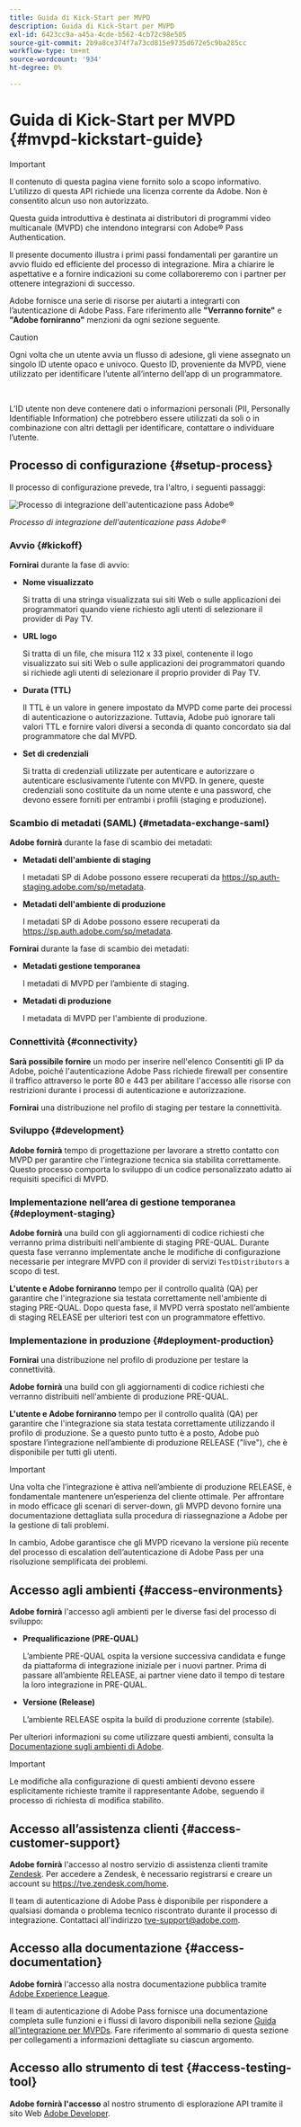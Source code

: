 ```yaml
---
title: Guida di Kick-Start per MVPD
description: Guida di Kick-Start per MVPD
exl-id: 6423cc9a-a45a-4cde-b562-4cb72c98e505
source-git-commit: 2b9a8ce374f7a73cd815e9735d672e5c9ba285cc
workflow-type: tm+mt
source-wordcount: '934'
ht-degree: 0%

---
```


# Guida di Kick-Start per MVPD {#mvpd-kickstart-guide}

>[!IMPORTANT]
>
> Il contenuto di questa pagina viene fornito solo a scopo informativo. L’utilizzo di questa API richiede una licenza corrente da Adobe. Non è consentito alcun uso non autorizzato.

Questa guida introduttiva è destinata ai distributori di programmi video multicanale (MVPD) che intendono integrarsi con Adobe® Pass Authentication.

Il presente documento illustra i primi passi fondamentali per garantire un avvio fluido ed efficiente del processo di integrazione. Mira a chiarire le aspettative e a fornire indicazioni su come collaboreremo con i partner per ottenere integrazioni di successo.

Adobe fornisce una serie di risorse per aiutarti a integrarti con l’autenticazione di Adobe Pass. Fare riferimento alle **&quot;Verranno fornite&quot;** e **&quot;Adobe forniranno&quot;** menzioni da ogni sezione seguente.

>[!CAUTION]
>
> Ogni volta che un utente avvia un flusso di adesione, gli viene assegnato un singolo ID utente opaco e univoco. Questo ID, proveniente da MVPD, viene utilizzato per identificare l’utente all’interno dell’app di un programmatore.
>
> <br/>
>
> L’ID utente non deve contenere dati o informazioni personali (PII, Personally Identifiable Information) che potrebbero essere utilizzati da soli o in combinazione con altri dettagli per identificare, contattare o individuare l’utente.

## Processo di configurazione {#setup-process}

Il processo di configurazione prevede, tra l&#39;altro, i seguenti passaggi:

![Processo di integrazione dell&#39;autenticazione pass Adobe®](../assets/mvpd-int-lifecycle.png)

*Processo di integrazione dell&#39;autenticazione pass Adobe®*

### Avvio {#kickoff}

**Fornirai** durante la fase di avvio:

* **Nome visualizzato**

  Si tratta di una stringa visualizzata sui siti Web o sulle applicazioni dei programmatori quando viene richiesto agli utenti di selezionare il provider di Pay TV.

* **URL logo**

  Si tratta di un file, che misura 112 x 33 pixel, contenente il logo visualizzato sui siti Web o sulle applicazioni dei programmatori quando si richiede agli utenti di selezionare il proprio provider di Pay TV.

* **Durata (TTL)**

  Il TTL è un valore in genere impostato da MVPD come parte dei processi di autenticazione o autorizzazione. Tuttavia, Adobe può ignorare tali valori TTL e fornire valori diversi a seconda di quanto concordato sia dal programmatore che dal MVPD.

* **Set di credenziali**

  Si tratta di credenziali utilizzate per autenticare e autorizzare o autenticare esclusivamente l’utente con MVPD. In genere, queste credenziali sono costituite da un nome utente e una password, che devono essere forniti per entrambi i profili (staging e produzione).

### Scambio di metadati (SAML) {#metadata-exchange-saml}

**Adobe fornirà** durante la fase di scambio dei metadati:

* **Metadati dell&#39;ambiente di staging**

  I metadati SP di Adobe possono essere recuperati da https://sp.auth-staging.adobe.com/sp/metadata.

* **Metadati dell&#39;ambiente di produzione**

  I metadati SP di Adobe possono essere recuperati da https://sp.auth.adobe.com/sp/metadata.

**Fornirai** durante la fase di scambio dei metadati:

* **Metadati gestione temporanea**

  I metadati di MVPD per l’ambiente di staging.

* **Metadati di produzione**

  I metadata di MVPD per l&#39;ambiente di produzione.

### Connettività {#connectivity}

**Sarà possibile fornire** un modo per inserire nell&#39;elenco Consentiti gli IP da Adobe, poiché l&#39;autenticazione Adobe Pass richiede firewall per consentire il traffico attraverso le porte 80 e 443 per abilitare l&#39;accesso alle risorse con restrizioni durante i processi di autenticazione e autorizzazione.

**Fornirai** una distribuzione nel profilo di staging per testare la connettività.

### Sviluppo {#development}

**Adobe fornirà** tempo di progettazione per lavorare a stretto contatto con MVPD per garantire che l&#39;integrazione tecnica sia stabilita correttamente. Questo processo comporta lo sviluppo di un codice personalizzato adatto ai requisiti specifici di MVPD.

### Implementazione nell’area di gestione temporanea {#deployment-staging}

**Adobe fornirà** una build con gli aggiornamenti di codice richiesti che verranno prima distribuiti nell&#39;ambiente di staging PRE-QUAL. Durante questa fase verranno implementate anche le modifiche di configurazione necessarie per integrare MVPD con il provider di servizi `TestDistributors` a scopo di test.

**L&#39;utente e Adobe forniranno** tempo per il controllo qualità (QA) per garantire che l&#39;integrazione sia testata correttamente nell&#39;ambiente di staging PRE-QUAL. Dopo questa fase, il MVPD verrà spostato nell’ambiente di staging RELEASE per ulteriori test con un programmatore effettivo.

### Implementazione in produzione {#deployment-production}

**Fornirai** una distribuzione nel profilo di produzione per testare la connettività.

**Adobe fornirà** una build con gli aggiornamenti di codice richiesti che verranno distribuiti nell&#39;ambiente di produzione PRE-QUAL.

**L&#39;utente e Adobe forniranno** tempo per il controllo qualità (QA) per garantire che l&#39;integrazione sia stata testata correttamente utilizzando il profilo di produzione. Se a questo punto tutto è a posto, Adobe può spostare l’integrazione nell’ambiente di produzione RELEASE (&quot;live&quot;), che è disponibile per tutti gli utenti.

>[!IMPORTANT]
>
> Una volta che l’integrazione è attiva nell’ambiente di produzione RELEASE, è fondamentale mantenere un’esperienza del cliente ottimale. Per affrontare in modo efficace gli scenari di server-down, gli MVPD devono fornire una documentazione dettagliata sulla procedura di riassegnazione a Adobe per la gestione di tali problemi.
>
> In cambio, Adobe garantisce che gli MVPD ricevano la versione più recente del processo di escalation dell’autenticazione di Adobe Pass per una risoluzione semplificata dei problemi.

## Accesso agli ambienti {#access-environments}

**Adobe fornirà** l&#39;accesso agli ambienti per le diverse fasi del processo di sviluppo:

* **Prequalificazione (PRE-QUAL)**

  L’ambiente PRE-QUAL ospita la versione successiva candidata e funge da piattaforma di integrazione iniziale per i nuovi partner. Prima di passare all’ambiente RELEASE, ai partner viene dato il tempo di testare la loro integrazione in PRE-QUAL.

* **Versione (Release)**

  L’ambiente RELEASE ospita la build di produzione corrente (stabile).

Per ulteriori informazioni su come utilizzare questi ambienti, consulta la [Documentazione sugli ambienti di Adobe](/help/authentication/notes-technical/environments/understanding-the-adobe-environments.md).

>[!IMPORTANT]
> 
> Le modifiche alla configurazione di questi ambienti devono essere esplicitamente richieste tramite il rappresentante Adobe, seguendo il processo di richiesta di modifica stabilito.

## Accesso all’assistenza clienti {#access-customer-support}

**Adobe fornirà** l&#39;accesso al nostro servizio di assistenza clienti tramite [Zendesk](https://tve.zendesk.com/home). Per accedere a Zendesk, è necessario registrarsi e creare un account su https://tve.zendesk.com/home.

Il team di autenticazione di Adobe Pass è disponibile per rispondere a qualsiasi domanda o problema tecnico riscontrato durante il processo di integrazione. Contattaci all&#39;indirizzo [tve-support@adobe.com](mailto:tve-support@adobe.com).

## Accesso alla documentazione {#access-documentation}

**Adobe fornirà** l&#39;accesso alla nostra documentazione pubblica tramite [Adobe Experience League](https://experienceleague.adobe.com/en/docs/pass/authentication/home).

Il team di autenticazione di Adobe Pass fornisce una documentazione completa sulle funzioni e i flussi di lavoro disponibili nella sezione [Guida all&#39;integrazione per MVPDs](/help/authentication/integration-guide-mvpds/mvpd-integration-guide-overview.md). Fare riferimento al sommario di questa sezione per collegamenti a informazioni dettagliate su ciascun argomento.

## Accesso allo strumento di test {#access-testing-tool}

**Adobe fornirà l&#39;accesso** al nostro strumento di esplorazione API tramite il sito Web [Adobe Developer](https://developer.adobe.com/adobe-pass/).
